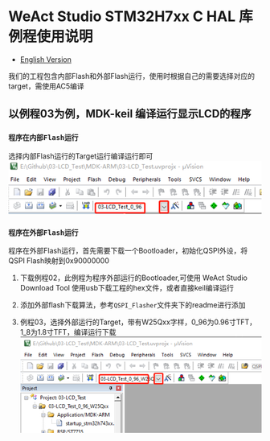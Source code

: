 # WeAct Studio STM32H7xx C HAL 库例程使用说明

* [English Version](./README.md)

我们的工程包含内部Flash和外部Flash运行，使用时根据自己的需要选择对应的target，需使用AC5编译

## 以例程03为例，MDK-keil 编译运行显示LCD的程序

### `程序在内部Flash运行`

选择内部Flash运行的Target运行编译运行即可
    ![keilInternal1](Images/keilInternal1.png)

### `程序在外部Flash运行`

程序在外部Flash运行，首先需要下载一个Bootloader，初始化QSPI外设，将QSPI Flash映射到0x90000000

1. 下载例程02，此例程为程序外部运行的Bootloader,可使用 WeAct Studio Download Tool 使用usb下载工程的hex文件，或者直接keil编译运行

2. 添加外部flash下载算法，参考`QSPI_Flasher`文件夹下的readme进行添加

3. 例程03，选择外部运行的Target，带有W25Qxx字样，0_96为0.96寸TFT，1_8为1.8寸TFT，编译运行下载
    ![keilInternal2](Images/keilInternal2.png)
